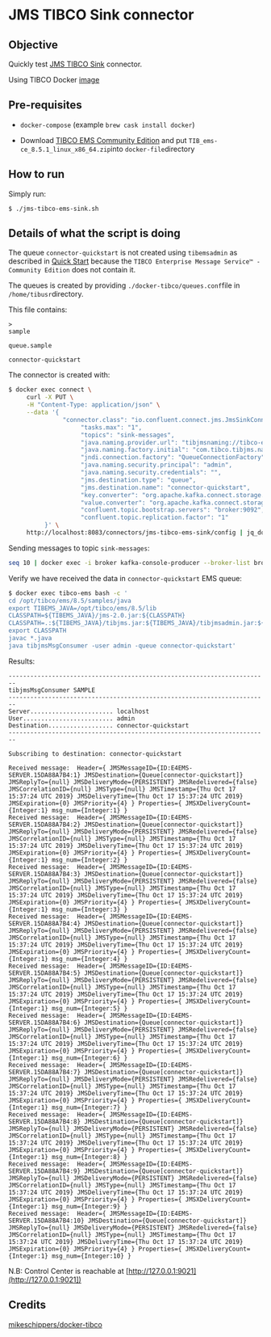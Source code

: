# JMS TIBCO Sink connector

## Objective

Quickly test [JMS TIBCO Sink](https://docs.confluent.io/current/connect/kafka-connect-jms/sink/index.html#tibco-ems-quick-start) connector.

Using TIBCO Docker [image](https://hub.docker.com/r/ibmcom/mq/)

## Pre-requisites

* `docker-compose` (example `brew cask install docker`)

* Download [TIBCO EMS Community Edition](https://www.tibco.com/resources/product-download/tibco-enterprise-message-service-community-edition--free-download) and put `TIB_ems-ce_8.5.1_linux_x86_64.zip`into `docker-file`directory

## How to run

Simply run:

```
$ ./jms-tibco-ems-sink.sh
```

## Details of what the script is doing

The queue `connector-quickstart` is not created using `tibemsadmin` as described in [Quick Start](https://docs.confluent.io/current/connect/kafka-connect-tibco/source/index.html#quick-start) because the `TIBCO Enterprise Message Service™ - Community Edition` does not contain it.

The queues is created by providing `./docker-tibco/queues.conf`file in `/home/tibusr`directory.

This file contains:

```
>
sample

queue.sample

connector-quickstart
```

The connector is created with:

```bash
$ docker exec connect \
     curl -X PUT \
     -H "Content-Type: application/json" \
     --data '{
               "connector.class": "io.confluent.connect.jms.JmsSinkConnector",
                    "tasks.max": "1",
                    "topics": "sink-messages",
                    "java.naming.provider.url": "tibjmsnaming://tibco-ems:7222",
                    "java.naming.factory.initial": "com.tibco.tibjms.naming.TibjmsInitialContextFactory",
                    "jndi.connection.factory": "QueueConnectionFactory",
                    "java.naming.security.principal": "admin",
                    "java.naming.security.credentials": "",
                    "jms.destination.type": "queue",
                    "jms.destination.name": "connector-quickstart",
                    "key.converter": "org.apache.kafka.connect.storage.StringConverter",
                    "value.converter": "org.apache.kafka.connect.storage.StringConverter",
                    "confluent.topic.bootstrap.servers": "broker:9092",
                    "confluent.topic.replication.factor": "1"
          }' \
     http://localhost:8083/connectors/jms-tibco-ems-sink/config | jq_docker_cli .
```

Sending messages to topic `sink-messages`:

```bash
seq 10 | docker exec -i broker kafka-console-producer --broker-list broker:9092 --topic sink-messages
```

Verify we have received the data in `connector-quickstart` EMS queue:

```bash
$ docker exec tibco-ems bash -c '
cd /opt/tibco/ems/8.5/samples/java
export TIBEMS_JAVA=/opt/tibco/ems/8.5/lib
CLASSPATH=${TIBEMS_JAVA}/jms-2.0.jar:${CLASSPATH}
CLASSPATH=.:${TIBEMS_JAVA}/tibjms.jar:${TIBEMS_JAVA}/tibjmsadmin.jar:${CLASSPATH}
export CLASSPATH
javac *.java
java tibjmsMsgConsumer -user admin -queue connector-quickstart'
```

Results:

```
------------------------------------------------------------------------
tibjmsMsgConsumer SAMPLE
------------------------------------------------------------------------
Server....................... localhost
User......................... admin
Destination.................. connector-quickstart
------------------------------------------------------------------------

Subscribing to destination: connector-quickstart

Received message:  Header={ JMSMessageID={ID:E4EMS-SERVER.15DA88A7B4:1} JMSDestination={Queue[connector-quickstart]} JMSReplyTo={null} JMSDeliveryMode={PERSISTENT} JMSRedelivered={false} JMSCorrelationID={null} JMSType={null} JMSTimestamp={Thu Oct 17 15:37:24 UTC 2019} JMSDeliveryTime={Thu Oct 17 15:37:24 UTC 2019} JMSExpiration={0} JMSPriority={4} } Properties={ JMSXDeliveryCount={Integer:1} msg_num={Integer:1} }
Received message:  Header={ JMSMessageID={ID:E4EMS-SERVER.15DA88A7B4:2} JMSDestination={Queue[connector-quickstart]} JMSReplyTo={null} JMSDeliveryMode={PERSISTENT} JMSRedelivered={false} JMSCorrelationID={null} JMSType={null} JMSTimestamp={Thu Oct 17 15:37:24 UTC 2019} JMSDeliveryTime={Thu Oct 17 15:37:24 UTC 2019} JMSExpiration={0} JMSPriority={4} } Properties={ JMSXDeliveryCount={Integer:1} msg_num={Integer:2} }
Received message:  Header={ JMSMessageID={ID:E4EMS-SERVER.15DA88A7B4:3} JMSDestination={Queue[connector-quickstart]} JMSReplyTo={null} JMSDeliveryMode={PERSISTENT} JMSRedelivered={false} JMSCorrelationID={null} JMSType={null} JMSTimestamp={Thu Oct 17 15:37:24 UTC 2019} JMSDeliveryTime={Thu Oct 17 15:37:24 UTC 2019} JMSExpiration={0} JMSPriority={4} } Properties={ JMSXDeliveryCount={Integer:1} msg_num={Integer:3} }
Received message:  Header={ JMSMessageID={ID:E4EMS-SERVER.15DA88A7B4:4} JMSDestination={Queue[connector-quickstart]} JMSReplyTo={null} JMSDeliveryMode={PERSISTENT} JMSRedelivered={false} JMSCorrelationID={null} JMSType={null} JMSTimestamp={Thu Oct 17 15:37:24 UTC 2019} JMSDeliveryTime={Thu Oct 17 15:37:24 UTC 2019} JMSExpiration={0} JMSPriority={4} } Properties={ JMSXDeliveryCount={Integer:1} msg_num={Integer:4} }
Received message:  Header={ JMSMessageID={ID:E4EMS-SERVER.15DA88A7B4:5} JMSDestination={Queue[connector-quickstart]} JMSReplyTo={null} JMSDeliveryMode={PERSISTENT} JMSRedelivered={false} JMSCorrelationID={null} JMSType={null} JMSTimestamp={Thu Oct 17 15:37:24 UTC 2019} JMSDeliveryTime={Thu Oct 17 15:37:24 UTC 2019} JMSExpiration={0} JMSPriority={4} } Properties={ JMSXDeliveryCount={Integer:1} msg_num={Integer:5} }
Received message:  Header={ JMSMessageID={ID:E4EMS-SERVER.15DA88A7B4:6} JMSDestination={Queue[connector-quickstart]} JMSReplyTo={null} JMSDeliveryMode={PERSISTENT} JMSRedelivered={false} JMSCorrelationID={null} JMSType={null} JMSTimestamp={Thu Oct 17 15:37:24 UTC 2019} JMSDeliveryTime={Thu Oct 17 15:37:24 UTC 2019} JMSExpiration={0} JMSPriority={4} } Properties={ JMSXDeliveryCount={Integer:1} msg_num={Integer:6} }
Received message:  Header={ JMSMessageID={ID:E4EMS-SERVER.15DA88A7B4:7} JMSDestination={Queue[connector-quickstart]} JMSReplyTo={null} JMSDeliveryMode={PERSISTENT} JMSRedelivered={false} JMSCorrelationID={null} JMSType={null} JMSTimestamp={Thu Oct 17 15:37:24 UTC 2019} JMSDeliveryTime={Thu Oct 17 15:37:24 UTC 2019} JMSExpiration={0} JMSPriority={4} } Properties={ JMSXDeliveryCount={Integer:1} msg_num={Integer:7} }
Received message:  Header={ JMSMessageID={ID:E4EMS-SERVER.15DA88A7B4:8} JMSDestination={Queue[connector-quickstart]} JMSReplyTo={null} JMSDeliveryMode={PERSISTENT} JMSRedelivered={false} JMSCorrelationID={null} JMSType={null} JMSTimestamp={Thu Oct 17 15:37:24 UTC 2019} JMSDeliveryTime={Thu Oct 17 15:37:24 UTC 2019} JMSExpiration={0} JMSPriority={4} } Properties={ JMSXDeliveryCount={Integer:1} msg_num={Integer:8} }
Received message:  Header={ JMSMessageID={ID:E4EMS-SERVER.15DA88A7B4:9} JMSDestination={Queue[connector-quickstart]} JMSReplyTo={null} JMSDeliveryMode={PERSISTENT} JMSRedelivered={false} JMSCorrelationID={null} JMSType={null} JMSTimestamp={Thu Oct 17 15:37:24 UTC 2019} JMSDeliveryTime={Thu Oct 17 15:37:24 UTC 2019} JMSExpiration={0} JMSPriority={4} } Properties={ JMSXDeliveryCount={Integer:1} msg_num={Integer:9} }
Received message:  Header={ JMSMessageID={ID:E4EMS-SERVER.15DA88A7B4:10} JMSDestination={Queue[connector-quickstart]} JMSReplyTo={null} JMSDeliveryMode={PERSISTENT} JMSRedelivered={false} JMSCorrelationID={null} JMSType={null} JMSTimestamp={Thu Oct 17 15:37:24 UTC 2019} JMSDeliveryTime={Thu Oct 17 15:37:24 UTC 2019} JMSExpiration={0} JMSPriority={4} } Properties={ JMSXDeliveryCount={Integer:1} msg_num={Integer:10} }
```

N.B: Control Center is reachable at [http://127.0.0.1:9021](http://127.0.0.1:9021])

## Credits

[mikeschippers/docker-tibco](https://github.com/mikeschippers/docker-tibco)
